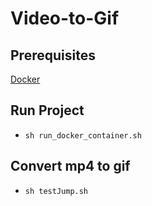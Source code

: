 # **Video-to-Gif**

## Prerequisites
[Docker](https://www.docker.com/)

## **Run Project**
- `sh run_docker_container.sh`

## **Convert mp4 to gif**
- `sh testJump.sh`